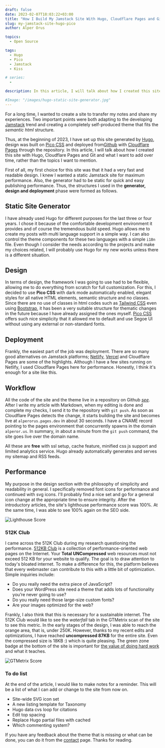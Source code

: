 ```yaml
---
draft: false
date: 2023-02-07T18:03:22+03:00
title: "How I Build My Jamstack Site With Hugo, Cloudflare Pages and Git?"
slug: my-jamstack-site-hugo-pico
author: Alper Orus

topics:
  - Open Source

tags:
  - Hugo
  - Pico
  - Jamstack
  - Kiss

# series:
  -

description: In this article, I will talk about how I created this site with Hugo, Cloudflare Pages and Git and what I want to add over time, rather than the topics I want to mention.

#Image: "/images/hugo-static-site-generator.jpg"
---
```


For a long time, I wanted to create a site to transfer my notes and share my experiences. Two important points were both adapting to the developing [Jamstack](https://jamstack.org) trend and creating a completely self-produced theme that fits the *semantic html* structure.

Thus, at the beginning of 2023, I have set up this site generated by [Hugo](https://gohugo.io/), design was built on [Pico CSS](https://picocss.com/) and deployed from[Github](https://github.com/) with [Cloudflare Pages](https://pages.cloudflare.com) through the repository. In this article, I will talk about how I created this site with Hugo, Cloudflare Pages and Git and what I want to add over time, rather than the topics I want to mention.

First of all, my first choice for this site was that it had a very fast and readable design. I knew I wanted a static Jamstack site for maximum performance. Also, the generator had to be static for quick and easy publishing performance. Thus, the structures I used in the **generator, design and deployment** phase were formed as follows.

## Static Site Generator

I have already used Hugo for different purposes for the last three or four years. I chose it because of the comfortable development environment it provides and of course the tremendous build speed. Hugo allows me to create my posts with multi language support in a simple way. I can also control the theme components for these two languages with a simple <code>i18n</code> file. Even though I consider the needs according to the projects and make my choices related, I will probably use Hugo for my new works unless there is a different situation.

## Design

In terms of design, the framework I was going to use had to be flexible, allowing me to do everything from scratch for full customization. For this, I decided to use **Pico CSS** with dark mode automatically enabled, elegant styles for all native HTML elements, semantic structure and no classes. Since there are no use of classes in html codes such as [Tailwind CSS](https://tailwindcss.com) even using [Bootstrap](https://getbootstrap.com), it has been a very suitable structure for thematic changes in the future because I have already assigned the ones myself. [Pico CSS](https://picocss.com/) offers such nice simplicity that it allowed me to default and use Segoe UI without using any external or non-standard fonts.

## Deployment

Frankly, the easiest part of the job was deployment. There are so many good alternatives on Jamstack platforms; [Netlify](https://www.netlify.com), [Vercel](https://www.vercel.com) and Cloudflare Pages are some of the highlights. Although I have a few sites running on Netlify, I used Cloudflare Pages here for performance. Honestly, I think it's enough for a site like this.

## Workflow

All the code of the site and the theme live in a repository on Github *[see](https://github.com/eorus/alperorus)*. After I write my article with Markdown, when my editing is done and complete my checks, I send it to the repository with <code>git push</code>. As soon as Cloudflare Pages detects the change, it starts building the site and becomes live at <code>alperorus.pages.dev</code> in about 30 seconds. I have a CNAME record pointing to the pages environment that concurrently spawns in the domain <code>alperor.us</code>. In summary, in about a minute from the <code>git push</code> command, the site goes live over the domain name.

All these are **free** with ssl setup, cache feature, minified css js support and limited analytics service. Hugo already automatically generates and serves my sitemap and RSS feeds.

## Performance

My purpose in the design section with the philosophy of simplicity and readability in general. I specifically removed font icons for performance and continued with svg icons. I'll probably find a nice set and go for a general icon change at the appropriate time to ensure integrity. After the introductory articles, the site's lighthouse performance score was 100%. At the same time, I was able to see 100% again on the SEO side.

![Lighthouse Score](/images/posts/lighthouse.png)

### 512K Club

I came across the 512K Club during my research  questioning the performance. [512KB Club](https://512kb.club/) is a collection of performance-oriented web pages on the Internet. Your **Total UNCompressed** web resources must not exceed 512 KB for your website to qualify. The goal is to draw attention to today's bloated internet. To make a difference for this, the platform believes that every webmaster can contribute to this with a little bit of optimization. Simple inquiries include:

* Do you really need the extra piece of JavaScript?
* Does your WordPress site need a theme that adds lots of functionality you’re never going to use?
* Do you really need those large-size custom fonts?
* Are your images optimized for the web?

Frankly, I also think that this is necessary for a sustainable internet. The 512K Club would like to see the *waterfall* tab in the GTMetrix scan of the site to see this metric. In the early stages of the design, I was able to reach the orange area, that is, under 250K. However, thanks to my recent edits and optimizations, I have reached **uncompressed 87KB** for the entire site. Even the compressed size is 18KB :) which is quite pleasing. The green zone badge at the bottom of the site is important for [the value of doing hard work](/en/posts/doing-hard-things) and what it teaches.

![GTMetrix Score](/images/posts/gtmetrix.png)

### To do list

At the end of the article, I would like to make notes for a reminder. This will be a list of what I can add or change to the site from now on.

* Site-wide SVG icon set
* A new listing template for Taxonomy
* Hugo data cvs loop for citations
* Edit top spacing
* Replace Hugo partial files with cached
* Which commenting system?

If you have any feedback about the theme that is missing or what can be done, you can do it from the [contact](/contact/) page. Thanks for reading.

